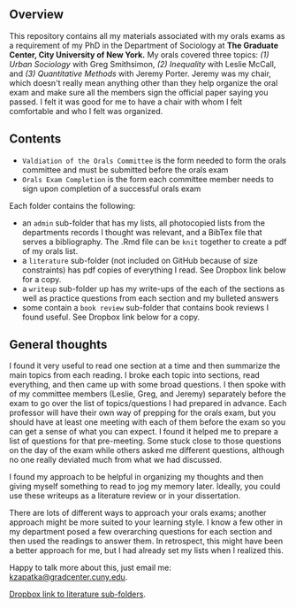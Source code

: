 Overview 
---

This repository contains all my materials associated with my orals exams as a requirement of my PhD in the Department of Sociology at **The Graduate Center, City University of New York.** My orals covered three topics: _(1) Urban Sociology_ with Greg Smithsimon, _(2) Inequality_ with Leslie McCall, and _(3) Quantitative Methods_ with Jeremy Porter. Jeremy was my chair, which doesn't really mean anything other than they help organize the oral exam and make sure all the members sign the official paper saying you passed. I felt it was good for me to have a chair with whom I felt comfortable and who I felt was organized. 


Contents
---

- `Valdiation of the Orals Committee` is the form needed to form the orals committee and must be submitted before the orals exam
- `Orals Exam Completion` is the form each committee member needs to sign upon completion of a successful orals exam

Each folder contains the following: 

- an `admin` sub-folder that has my lists, all photocopied lists from the departments records I thought was relevant, and a BibTex file that serves a bibliography. The .Rmd file can be `knit` together to create a pdf of my orals list. 
- a `literature` sub-folder (not included on GitHub because of size constraints) has pdf copies of everything I read. See Dropbox link below for a copy.
- a `writeup` sub-folder up has my write-ups of the each of the sections as well as practice questions from each section and my bulleted answers
- some contain a `book review` sub-folder that contains book reviews I found useful. See Dropbox link below for a copy.

General thoughts
---

I found it very useful to read one section at a time and then summarize the main topics from each reading. I broke each topic into sections, read everything, and then came up with some broad questions. I then spoke with of my committee members (Leslie, Greg, and Jeremy) separately before the exam to go over the list of topics/questions I had prepared in advance. Each professor will have their own way of prepping for the orals exam, but you should have at least one meeting with each of them before the exam so you can get a sense of what you can expect. I found it helped me to prepare a list of questions for that pre-meeting. Some stuck close to those questions on the day of the exam while others asked me different questions, although no one really deviated much from what we had discussed. 

I found my approach to be helpful in organizing my thoughts and then giving myself something to read to jog my memory later. Ideally, you could use these writeups as a literature review or in your dissertation. 

There are lots of different ways to approach your orals exams; another approach might be more suited to your learning style. I know a few other in my department posed a few overarching questions for each section and then used the readings to answer them. In retrospect, this might have been a better approach for me, but I had already set my lists when I realized this. 

Happy to talk more about this, just email me: kzapatka@gradcenter.cuny.edu.

[Dropbox link to literature sub-folders](https://www.dropbox.com/sh/peoqbiy9g0fq1tp/AACaZIfHmDHlck71BRFqOgdda?dl=0).



